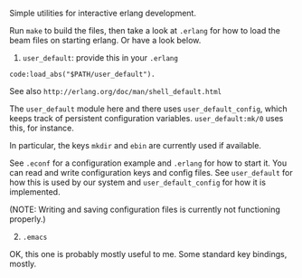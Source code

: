 Simple utilities for interactive erlang development.

Run `make` to build the files, then take a look at `.erlang` for
how to load the beam files on starting erlang. Or have a look below.

1. `user_default`: provide this in your `.erlang`

```
code:load_abs("$PATH/user_default").
```

See also `http://erlang.org/doc/man/shell_default.html`

The `user_default`  module here and there uses `user_default_config`, which
keeps track of persistent configuration variables. `user_default:mk/0`
uses this, for instance. 

In particular, the keys `mkdir` and `ebin` are currently used if available.

See `.econf` for a configuration example and `.erlang` for how to
start it. You can read and write configuration keys and config files. See
`user_default` for how this is used by our system and
`user_default_config` for how it is implemented.

(NOTE: Writing and saving configuration files is currently not functioning
properly.)

2. `.emacs`

OK, this one is probably mostly useful to me. Some standard key
bindings, mostly.
